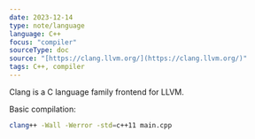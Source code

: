 ```yaml
---
date: 2023-12-14
type: note/language
language: C++
focus: "compiler"
sourceType: doc
source: "[https://clang.llvm.org/](https://clang.llvm.org/)"
tags: C++, compiler
---
```


Clang is a C language family frontend for LLVM.

Basic compilation:

```sh
clang++ -Wall -Werror -std=c++11 main.cpp
```